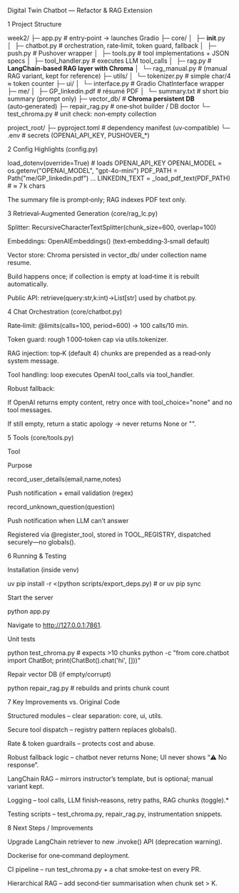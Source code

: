 Digital Twin Chatbot — Refactor & RAG Extension

1 Project Structure

week2/
├─ app.py               # entry‑point → launches Gradio
├─ core/
│  ├─ __init__.py
│  ├─ chatbot.py        # orchestration, rate‑limit, token guard, fallback
│  ├─ push.py           # Pushover wrapper
│  ├─ tools.py          # tool implementations + JSON specs
│  ├─ tool_handler.py   # executes LLM tool_calls
│  ├─ rag.py            # **LangChain‑based RAG layer with Chroma**
│  └─ rag_manual.py     # (manual RAG variant, kept for reference)
├─ utils/
│  └─ tokenizer.py      # simple char/4 ≈ token counter
├─ ui/
│  └─ interface.py      # Gradio ChatInterface wrapper
├─ me/
│  ├─ GP_linkedin.pdf   # résumé PDF
│  └─ summary.txt       # short bio summary (prompt only)
├─ vector_db/           # **Chroma persistent DB** (auto‑generated)
├─ repair_rag.py        # one‑shot builder / DB doctor
└─ test_chroma.py       # unit check: non‑empty collection

project_root/
├─ pyproject.toml       # dependency manifest (uv‑compatible)
└─ .env                 # secrets (OPENAI_API_KEY, PUSHOVER_*)

2 Config Highlights (config.py)

load_dotenv(override=True)                # loads OPENAI_API_KEY
OPENAI_MODEL = os.getenv("OPENAI_MODEL", "gpt-4o-mini")
PDF_PATH      = Path("me/GP_linkedin.pdf")
...
LINKEDIN_TEXT = _load_pdf_text(PDF_PATH)   # ≈ 7 k chars

The summary file is prompt‑only; RAG indexes PDF text only.

3 Retrieval‑Augmented Generation (core/rag_lc.py)

Splitter: RecursiveCharacterTextSplitter(chunk_size=600, overlap=100)

Embeddings: OpenAIEmbeddings() (text‑embedding‑3‑small default)

Vector store: Chroma persisted in vector_db/ under collection name resume.

Build happens once; if collection is empty at load‑time it is rebuilt automatically.

Public API: retrieve(query:str,k:int)->List[str] used by chatbot.py.

4 Chat Orchestration (core/chatbot.py)

Rate‑limit: @limits(calls=100, period=600) → 100 calls/10 min.

Token guard: rough 1 000‑token cap via utils.tokenizer.

RAG injection: top‑K (default 4) chunks are prepended as a read‑only system message.

Tool handling: loop executes OpenAI tool_calls via tool_handler.

Robust fallback:

If OpenAI returns empty content, retry once with tool_choice="none" and no tool messages.

If still empty, return a static apology → never returns None or "".

5 Tools (core/tools.py)

Tool

Purpose

record_user_details(email,name,notes)

Push notification + email validation (regex)

record_unknown_question(question)

Push notification when LLM can’t answer

Registered via @register_tool, stored in TOOL_REGISTRY, dispatched securely—no globals().

6 Running & Testing

Installation (inside venv)

uv pip install -r <(python scripts/export_deps.py)   # or uv pip sync

Start the server

python app.py

Navigate to http://127.0.0.1:7861.

Unit tests

python test_chroma.py                 # expects  >10 chunks
python -c "from core.chatbot import ChatBot; print(ChatBot().chat('hi', []))"

Repair vector DB (if empty/corrupt)

python repair_rag.py                  # rebuilds and prints chunk count

7 Key Improvements vs. Original Code

Structured modules – clear separation: core, ui, utils.

Secure tool dispatch – registry pattern replaces globals().

Rate & token guardrails – protects cost and abuse.

Robust fallback logic – chatbot never returns None; UI never shows “⚠️ No response”.

LangChain RAG – mirrors instructor’s template, but is optional; manual variant kept.

Logging – tool calls, LLM finish‑reasons, retry paths, RAG chunks (toggle).*

Testing scripts – test_chroma.py, repair_rag.py, instrumentation snippets.

8 Next Steps / Improvements

Upgrade LangChain retriever to new .invoke() API (deprecation warning).

Dockerise for one‑command deployment.

CI pipeline – run test_chroma.py + a chat smoke‑test on every PR.

Hierarchical RAG – add second‑tier summarisation when chunk set > K.